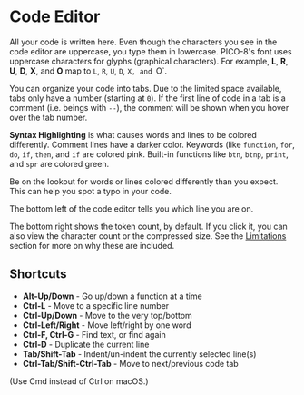 # Code Editor

All your code is written here. Even though the characters you see in the code
editor are uppercase, you type them in lowercase. PICO-8's font uses uppercase
characters for glyphs (graphical characters). For example, **L**, **R**, **U**, **D**, **X**, and **O** map to `L`, `R`, `U`, `D`, `X, and `O`.

You can organize your code into tabs. Due to the limited space available, tabs
only have a number (starting at `0`). If the first line of code in a tab is a
comment (i.e. beings with `--`), the comment will be shown when you hover over
the tab number.

**Syntax Highlighting** is what causes words and lines to be colored differently. Comment lines have a darker color. Keywords (like `function`, `for`, `do`, `if`, `then`, and `if` are colored pink. Built-in functions like `btn`, `btnp`, `print`, and `spr` are colored green.

Be on the lookout for words or lines colored differently than you expect. This can help you spot a typo in your code.

The bottom left of the code editor tells you which line you are on.

The bottom right shows the token count, by default. If you click it, you can
also view the character count or the compressed size. See the
[Limitations](./limitations.md) section for more on why these are included.

## Shortcuts

- **Alt-Up/Down** - Go up/down a function at a time
- **Ctrl-L** - Move to a specific line number
- **Ctrl-Up/Down** - Move to the very top/bottom
- **Ctrl-Left/Right** - Move left/right by one word
- **Ctrl-F, Ctrl-G** - Find text, or find again
- **Ctrl-D** - Duplicate the current line
- **Tab/Shift-Tab** - Indent/un-indent the currently selected line(s)
- **Ctrl-Tab/Shift-Ctrl-Tab** - Move to next/previous code tab

(Use Cmd instead of Ctrl on macOS.)
